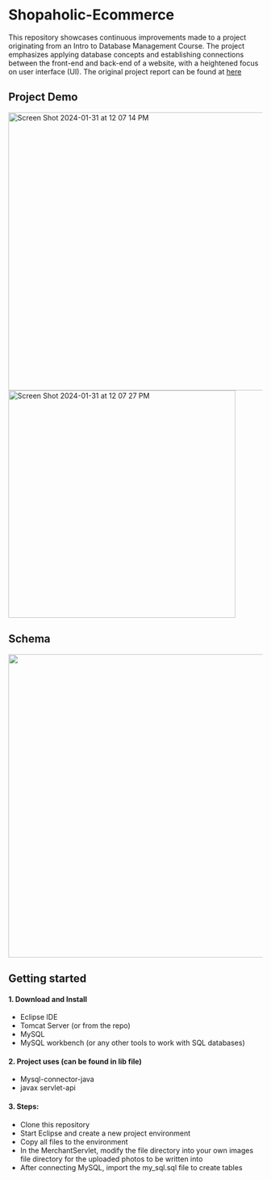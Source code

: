 # Shopaholic-Ecommerce


This repository showcases continuous improvements made to a project originating from an Intro to Database Management Course. The project emphasizes applying database concepts and establishing connections between the front-end and back-end of a website, with a heightened focus on user interface (UI).
The original project report can be found at [here](https://phuonghuynh9987.github.io/portfolio/Final-report-CS-157A.pdf)



## Project Demo
<img width="550" alt="Screen Shot 2024-01-31 at 12 07 14 PM" src="https://github.com/PhuongHuynh9987/Shopaholic-Ecommerce/assets/54336313/e04d2d27-bab5-40c4-9bec-bfd5b72e0069">
<img width="450" alt="Screen Shot 2024-01-31 at 12 07 27 PM" src="https://github.com/PhuongHuynh9987/Shopaholic-Ecommerce/assets/54336313/bf1a5950-060a-4aed-a44f-6ae0fe32f6d5">

## Schema

<img src="https://github.com/PhuongHuynh9987/Shopaholic-Ecommerce/assets/54336313/7d54b71e-6a25-4e8d-a692-0c6b611e25ec.png" data-canonical-src="https://github.com/PhuongHuynh9987/Shopaholic-Ecommerce/assets/54336313/7d54b71e-6a25-4e8d-a692-0c6b611e25ec.png" width="600" />



## Getting started

#### 1. Download and Install
  - Eclipse IDE
  - Tomcat Server (or from the repo)
  - MySQL
  - MySQL workbench (or any other tools to work with SQL databases)

#### 2. Project uses (can be found in lib file)
  - Mysql-connector-java
  - javax servlet-api

#### 3. Steps:
  - Clone this repository
  - Start Eclipse and create a new project environment
  - Copy all files to the environment
  - In the MerchantServlet, modify the file directory into your own images file directory for the uploaded photos to be written into
  - After connecting MySQL, import the my_sql.sql file to create tables
